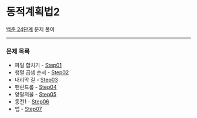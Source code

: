 # 동적계획법2
[백준 24단계](https://www.acmicpc.net/step/17) 문제 풀이

---

### 문제 목록

- 파일 합치기 - [Step01](https://github.com/StudyForCoding/BEAKJOON/tree/master/24_DynamicProgramming2/Step01/README.md)
- 행렬 곱셈 순서 - [Step02](https://github.com/StudyForCoding/BEAKJOON/tree/master/24_DynamicProgramming2/Step02/README.md)
- 내리막 길 - [Step03](https://github.com/StudyForCoding/BEAKJOON/tree/master/24_DynamicProgramming2/Step03/README.md)
- 팬린드롬 - [Step04](https://github.com/StudyForCoding/BEAKJOON/tree/master/24_DynamicProgramming2/Step04/README.md)
- 양팔저울 - [Step05](https://github.com/StudyForCoding/BEAKJOON/tree/master/24_DynamicProgramming2/Step05/README.md)
- 동전1 - [Step06](https://github.com/StudyForCoding/BEAKJOON/tree/master/24_DynamicProgramming2/Step06/README.md)
- 앱 - [Step07](https://github.com/StudyForCoding/BEAKJOON/tree/master/24_DynamicProgramming2/Step07/README.md)

  

